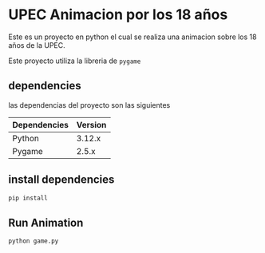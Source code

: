 
# UPEC Animacion por los 18 años

Este es un proyecto en python el cual se realiza una 
animacion sobre los 18 años de la UPEC.

Este proyecto utiliza la libreria de `pygame`

## dependencies

las dependencias del proyecto son las siguientes

| Dependencies  | Version |
|---------------|---------|
|Python         | 3.12.x |
|Pygame         | 2.5.x  |


## install dependencies

```bash
pip install 
```

## Run Animation

```bash
python game.py
```
